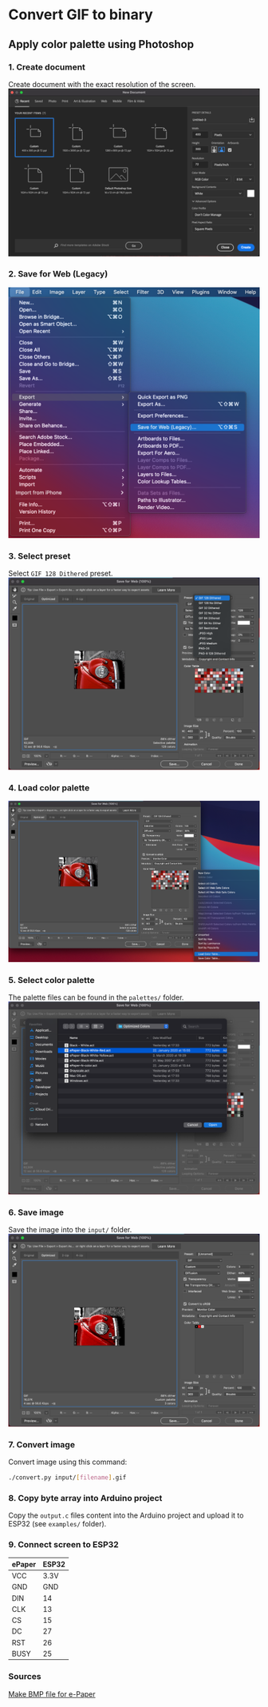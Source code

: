 # Convert GIF to binary

## Apply color palette using Photoshop

### 1. Create document
Create document with the exact resolution of the screen.
![](screenshots/create_document.png)

### 2. Save for Web (Legacy)
![](screenshots/context.png)

### 3. Select preset
Select `GIF 128 Dithered` preset.
![](screenshots/select_preset.png)

### 4. Load color palette
![](screenshots/load_palette.png)

### 5. Select color palette
The palette files can be found in the `palettes/` folder.
![](screenshots/select_palette.png)

### 6. Save image
Save the image into the `input/` folder.
![](screenshots/save_image.png)

### 7. Convert image
Convert image using this command:
```bash
./convert.py input/[filename].gif
```

### 8. Copy byte array into Arduino project
Copy the `output.c` files content into the Arduino project and upload it to ESP32 (see `examples/` folder).

### 9. Connect screen to ESP32

ePaper | ESP32
------ | -----
VCC    | 3.3V
GND    | GND
DIN    | 14
CLK    | 13
CS     | 15
DC     | 27
RST    | 26
BUSY   | 25

### Sources
[Make BMP file for e-Paper](https://www.waveshare.com/wiki/E-Paper_Floyd-Steinberg)